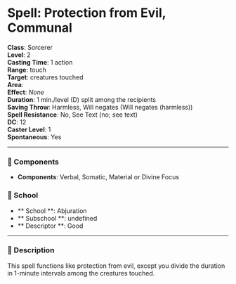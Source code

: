 
# Spell: Protection from Evil, Communal
**Class**: Sorcerer  
**Level**: 2  
**Casting Time**: 1 action  
**Range**: touch  
**Target**: creatures touched  
**Area**:   
**Effect**: _None_  
**Duration**: 1 min./level (D) split among the recipients  
**Saving Throw**: Harmless, Will negates (Will negates (harmless))  
**Spell Resistance**: No, See Text (no; see text)  
**DC**: 12  
**Caster Level**: 1  
**Spontaneous**: Yes

---

### 🔮 Components
- **Components**: Verbal, Somatic, Material or Divine Focus

### 🏫 School
- ** School **: Abjuration
- ** Subschool **: undefined
- ** Descriptor **: Good
---

### 📜 Description
This spell functions like protection from evil, except you divide the duration in 1-minute intervals among the creatures touched.
